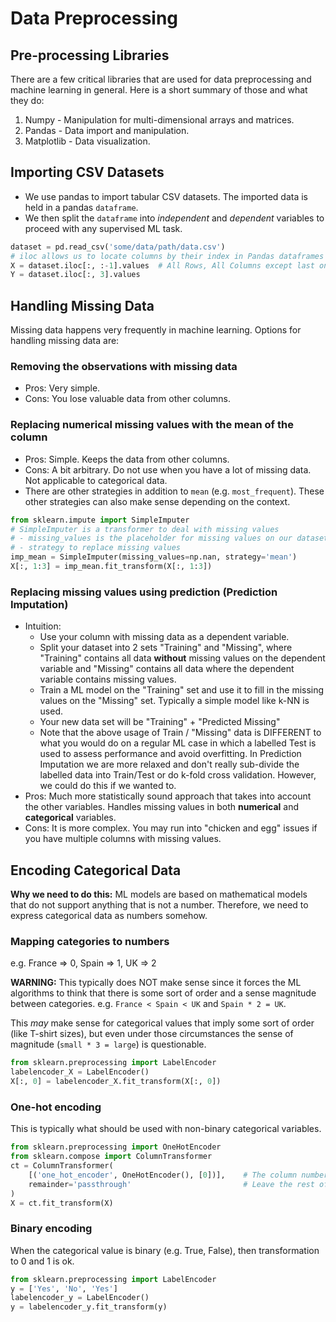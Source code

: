 # Data Preprocessing

## Pre-processing Libraries
There are a few critical libraries that are used for data preprocessing and machine learning in general.
Here is a short summary of those and what they do:
1. Numpy - Manipulation for multi-dimensional arrays and matrices.
2. Pandas - Data import and manipulation.
3. Matplotlib - Data visualization.

## Importing CSV Datasets
- We use pandas to import tabular CSV datasets. The imported data is held in
a pandas `dataframe`.
- We then split the `dataframe` into _independent_ and _dependent_ variables
to proceed with any supervised ML task.
```python
dataset = pd.read_csv('some/data/path/data.csv')
# iloc allows us to locate columns by their index in Pandas dataframes
X = dataset.iloc[:, :-1].values  # All Rows, All Columns except last one
Y = dataset.iloc[:, 3].values
```

## Handling Missing Data
Missing data happens very frequently in machine learning. Options for handling missing data are:

### Removing the observations with missing data
 - Pros: Very simple.
 - Cons: You lose valuable data from other columns.
  
### Replacing numerical missing values with the mean of the column
 - Pros: Simple. Keeps the data from other columns.
 - Cons: A bit arbitrary. Do not use when you have a lot of missing data. Not applicable to categorical data.
 - There are other strategies in addition to `mean` (e.g. `most_frequent`). These other strategies
  can also make sense depending on the context.
```python
from sklearn.impute import SimpleImputer
# SimpleImputer is a transformer to deal with missing values
# - missing_values is the placeholder for missing values on our dataset
# - strategy to replace missing values
imp_mean = SimpleImputer(missing_values=np.nan, strategy='mean')
X[:, 1:3] = imp_mean.fit_transform(X[:, 1:3])
```

### Replacing missing values using prediction (Prediction Imputation)
 - Intuition: 
     - Use your column with missing data as a dependent variable.
     - Split your dataset into 2 sets "Training" and "Missing", where "Training" contains all data __without__ missing values on the
     dependent variable and "Missing" contains all data where the dependent variable contains missing values.
     - Train a ML model on the "Training" set and use it to fill in the missing values on the "Missing" set. 
     Typically a simple model like k-NN is used.
     - Your new data set will be "Training" + "Predicted Missing"
     - Note that the above usage of Train / "Missing" data is DIFFERENT to what you would do on a regular ML case in which a
     labelled Test is used to assess performance and avoid overfitting. In Prediction Imputation we are more
     relaxed and don't really sub-divide the labelled data into Train/Test or do k-fold cross validation. However, we
     could do this if we wanted to.
  - Pros: Much more statistically sound approach that takes into account the other variables. Handles missing values
  in both __numerical__ and __categorical__ variables.
  - Cons: It is more complex. You may run into "chicken and egg" issues if you have multiple columns with missing values.

## Encoding Categorical Data
**Why we need to do this:**  ML models are based on mathematical models that do not support anything that is not a number.
Therefore, we need to express categorical data as numbers somehow. 

### Mapping categories to numbers
e.g. France => 0, Spain => 1, UK => 2

**WARNING:** This typically does NOT make sense since it forces the ML algorithms to think that there is some sort
of order and a sense magnitude between categories. e.g. `France < Spain < UK` and `Spain * 2 = UK`. 

This _may_ make sense for categorical values that imply some sort of order (like T-shirt sizes), but even under those
circumstances the sense of magnitude (`small * 3 = large`) is questionable.

```python
from sklearn.preprocessing import LabelEncoder
labelencoder_X = LabelEncoder()
X[:, 0] = labelencoder_X.fit_transform(X[:, 0])
``` 

### One-hot encoding
This is typically what should be used with non-binary categorical variables.
```python
from sklearn.preprocessing import OneHotEncoder
from sklearn.compose import ColumnTransformer
ct = ColumnTransformer(
    [('one_hot_encoder', OneHotEncoder(), [0])],    # The column numbers to be transformed (here is [0] but can be [0, 1, 3])
    remainder='passthrough'                         # Leave the rest of the columns untouched
)
X = ct.fit_transform(X)
```

### Binary encoding
When the categorical value is binary (e.g. True, False), then transformation to 0 and 1 is ok.
```python
from sklearn.preprocessing import LabelEncoder
y = ['Yes', 'No', 'Yes']
labelencoder_y = LabelEncoder()
y = labelencoder_y.fit_transform(y)
```